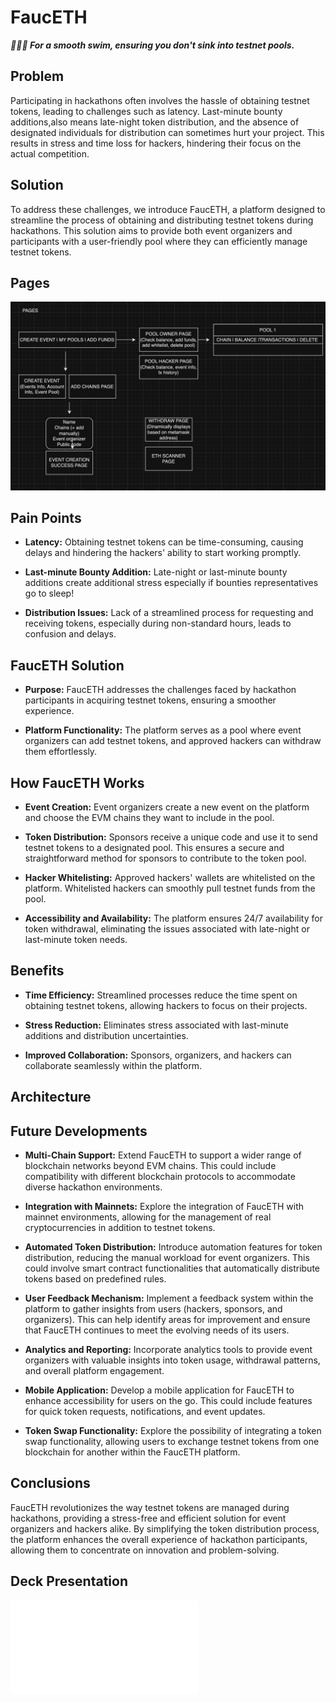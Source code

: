# FaucETH
***🏊‍♂🚰 For a smooth swim, ensuring you don't sink into testnet pools.***

## Problem 
Participating in hackathons often involves the hassle of obtaining testnet tokens, leading to challenges such as latency. Last-minute bounty additions,also means late-night token distribution, and the absence of designated individuals for distribution can sometimes hurt your project.
This results in stress and time loss for hackers, hindering their focus on the actual competition.
## Solution 
To address these challenges, we introduce FaucETH, a platform designed to streamline the process of obtaining and distributing testnet tokens during hackathons. This solution aims to provide both event organizers and participants with a user-friendly pool where they can efficiently manage testnet tokens.

## Pages
![img](/docs/images/fauceth.png)

## Pain Points
- **Latency:** Obtaining testnet tokens can be time-consuming, causing delays and hindering the hackers' ability to start working promptly.

- **Last-minute Bounty Addition:** Late-night or last-minute bounty additions create additional stress especially if bounties representatives go to sleep!

- **Distribution Issues:** Lack of a streamlined process for requesting and receiving tokens, especially during non-standard hours, leads to confusion and delays.

## FaucETH Solution
- **Purpose:** FaucETH addresses the challenges faced by hackathon participants in acquiring testnet tokens, ensuring a smoother experience.

- **Platform Functionality:** The platform serves as a pool where event organizers can add testnet tokens, and approved hackers can withdraw them effortlessly.

## How FaucETH Works
- **Event Creation:** Event organizers create a new event on the platform and choose the EVM chains they want to include in the pool.

- **Token Distribution:** Sponsors receive a unique code and use it to send testnet tokens to a designated pool. This ensures a secure and straightforward method for sponsors to contribute to the token pool.

- **Hacker Whitelisting:** Approved hackers' wallets are whitelisted on the platform. Whitelisted hackers can smoothly pull testnet funds from the pool.

- **Accessibility and Availability:** The platform ensures 24/7 availability for token withdrawal, eliminating the issues associated with late-night or last-minute token needs.

## Benefits
- **Time Efficiency:** Streamlined processes reduce the time spent on obtaining testnet tokens, allowing hackers to focus on their projects.

- **Stress Reduction:** Eliminates stress associated with last-minute additions and distribution uncertainties.

- **Improved Collaboration:** Sponsors, organizers, and hackers can collaborate seamlessly within the platform.

## Architecture 

## Future Developments 
- **Multi-Chain Support:** Extend FaucETH to support a wider range of blockchain networks beyond EVM chains. This could include compatibility with different blockchain protocols to accommodate diverse hackathon environments.

- **Integration with Mainnets:** Explore the integration of FaucETH with mainnet environments, allowing for the management of real cryptocurrencies in addition to testnet tokens.

- **Automated Token Distribution:** Introduce automation features for token distribution, reducing the manual workload for event organizers. This could involve smart contract functionalities that automatically distribute tokens based on predefined rules.

- **User Feedback Mechanism:** Implement a feedback system within the platform to gather insights from users (hackers, sponsors, and organizers). This can help identify areas for improvement and ensure that FaucETH continues to meet the evolving needs of its users.

- **Analytics and Reporting:** Incorporate analytics tools to provide event organizers with valuable insights into token usage, withdrawal patterns, and overall platform engagement. 

- **Mobile Application:** Develop a mobile application for FaucETH to enhance accessibility for users on the go. This could include features for quick token requests, notifications, and event updates.

- **Token Swap Functionality:** Explore the possibility of integrating a token swap functionality, allowing users to exchange testnet tokens from one blockchain for another within the FaucETH platform.


## Conclusions
FaucETH revolutionizes the way testnet tokens are managed during hackathons, providing a stress-free and efficient solution for event organizers and hackers alike. By simplifying the token distribution process, the platform enhances the overall experience of hackathon participants, allowing them to concentrate on innovation and problem-solving.

## Deck Presentation

![pdf](docs/fauceth.pdf)

